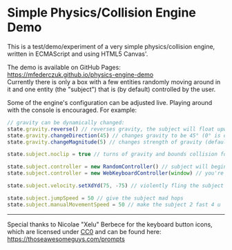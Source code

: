 # Simple Physics/Collision Engine Demo #

This is a test/demo/experiment of a very simple physics/collision engine, written in ECMAScript and using HTML5 Canvas'.

The demo is available on GitHub Pages: <https://mfederczuk.github.io/physics-engine-demo>  
Currently there is only a box with a few entities randomly moving around in it and one entity (the "subject")
that is (by default) controlled by the user.

Some of the engine's configuration can be adjusted live. Playing around with the console is encouraged. For example:

```javascript
// gravity can be dynamically changed:
state.gravity.reverse() // reverses gravity, the subject will float upwards
state.gravity.changeDirection(45) // changes gravity to be 45° (0° is downwards), the subject will move to the right
state.gravity.changeMagnitude(5) // changes strength of gravity (default is 0.5), jumping won't gain as much height

state.subject.noclip = true // turns of gravity and bounds collision for the subject

state.subject.controller = new RandomController() // subject will begin to move randomly
state.subject.controller = new WebKeyboardController(window) // you're back in control of the subject

state.subject.velocity.setXdYd(75, -75) // violently fling the subject into the upper right corner

state.subject.jumpSpeed = 50 // give the subject mad hops
state.subject.manualMovementSpeed = 50 // make the subject 2 fast 4 u
```

---

Special thanks to Nicolae "Xelu" Berbece for the keyboard button icons, which are licensed under [CC0] and can be found
here: <https://thoseawesomeguys.com/prompts>

[CC0]: <https://creativecommons.org/publicdomain/zero/1.0> "Creative Commons &mdash; CC0 1.0 Universal"
